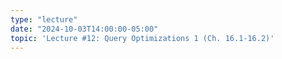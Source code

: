 ```yaml
---
type: "lecture"
date: "2024-10-03T14:00:00-05:00"
topic: 'Lecture #12: Query Optimizations 1 (Ch. 16.1-16.2)'
---
```

